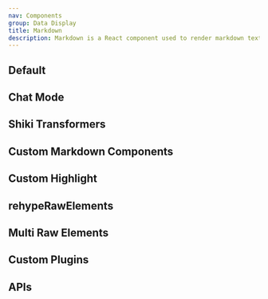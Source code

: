 ```yaml
---
nav: Components
group: Data Display
title: Markdown
description: Markdown is a React component used to render markdown text. It supports various markdown syntax such as headings, lists, links, images, code blocks and more. It is commonly used in documentation, blogs, and other text-heavy applications.
---
```


## Default

<code src="./demos/index.tsx" nopadding></code>

## Chat Mode

<code src="./demos/chat.tsx" nopadding></code>

## Shiki Transformers

<code src="./demos/transformer.tsx" nopadding></code>

## Custom Markdown Components

<code src="./demos/customComponents.tsx" nopadding></code>

## Custom Highlight

<code src="./demos/customHighlight.tsx" nopadding></code>

## rehypeRawElements

<code src="./demos/rehypeRawElements.tsx" nopadding></code>

## Multi Raw Elements

<code src="./demos/MultiRawElements.tsx" nopadding></code>

## Custom Plugins

<code src="./demos/customPlugins/index.tsx" nopadding></code>

## APIs

<API></API>
